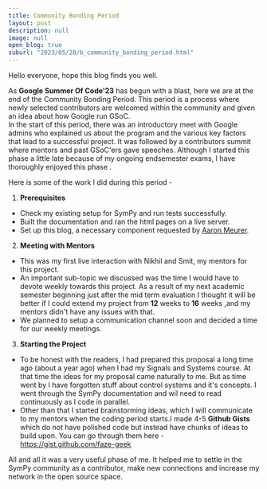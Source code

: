 ```yaml
---
title: Community Bonding Period
layout: post
description: null
image: null
open_blog: true
suburl: "2023/05/28/b_community_bonding_period.html"
---
```

Hello everyone, hope this blog finds you well.

As **Google Summer Of Code'23** has begun with a blast, here we are at the end of the Community Bonding Period.
This period is a process where newly selected contributors are welcomed within the community and given an idea about how Google run GSoC. \
In the start of this period, there was an introductory meet with Google admins who explained us about the program and the various key factors that lead to a successful project. It was followed by a contributors summit where mentors and past GSoC'ers gave speeches. Although I started this phase a little late because of my ongoing endsemester exams, I have thoroughly enjoyed this phase .

Here is some of the work I did during this period - 
1. **Prerequisites**
- Check my existing setup for SymPy and run tests successfully.
- Built the documentation and ran the html pages on a live server.
- Set up this blog, a necessary component requested by  [Aaron Meurer](https://github.com/asmeurer).

2. **Meeting with Mentors**
- This was my first live interaction with Nikhil and Smit, my mentors for this project.
- An important sub-topic we discussed was the time I would have to devote weekly towards this project. As a result of my next academic semester beginning just after the mid term evaluation I thought it will be better if I could extend my project from **12** weeks to **16** weeks ,and my mentors didn't have any issues with that.
- We planned to setup a communication channel soon and decided a time for our weekly meetings. 

3. **Starting the Project**
- To be honest with the readers, I had prepared this proposal a long time ago (about a year ago) when I had my Signals and Systems course. At that time the ideas for my proposal came naturally to me. But as time went by I have forgotten stuff about control systems and it's concepts. I went through the SymPy documentation and wil need to read continuously as I code in parallel.
- Other than that I started brainstorming ideas, which I will communicate to my mentors when the coding period starts.I made 4-5 **Github Gists** which do not have polished code but instead have chunks of ideas to build upon. You can go through them here - https://gist.github.com/faze-geek

All and all it was a very useful phase of me. It helped me to settle in the SymPy community as a contributor, make new connections and increase my network in the open source space. 
